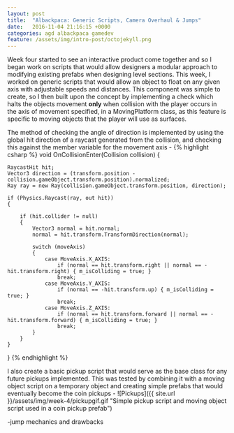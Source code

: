 ```yaml
---
layout: post
title:  "Albackpaca: Generic Scripts, Camera Overhaul & Jumps"
date:   2016-11-04 21:16:15 +0000
categories: agd albackpaca gamedev
feature: /assets/img/intro-post/octojekyll.png
---
```


Week four started to see an interactive product come together and so I began work on scripts that would allow designers a modular approach to modifying existing prefabs when designing level sections. This week, I worked on generic scripts that would allow an object to float on any given axis with adjustable speeds and distances. This component was simple to create, so I then built upon the concept by implementing a check which halts the objects movement **only** when collision with the player occurs in the axis of movement specified, in a MovingPlatform class, as this feature is specific to moving objects that the player will use as surfaces.

The method of checking the angle of direction is implemented by using the global hit direction of a raycast generated from the collision, and checking this against the member variable for the movement axis -
{% highlight csharp %}
void OnCollisionEnter(Collision collision)
{

	RaycastHit hit;
	Vector3 direction = (transform.position - collision.gameObject.transform.position).normalized;
	Ray ray = new Ray(collision.gameObject.transform.position, direction);

	if (Physics.Raycast(ray, out hit))
	{

		if (hit.collider != null)
		{
			Vector3 normal = hit.normal;
			normal = hit.transform.TransformDirection(normal);

			switch (moveAxis)
			{
				case MoveAxis.X_AXIS:
					if (normal == hit.transform.right || normal == -hit.transform.right) { m_isColliding = true; }
					break;
				case MoveAxis.Y_AXIS:
					if (normal == -hit.transform.up) { m_isColliding = true; }
					break;
				case MoveAxis.Z_AXIS:
					if (normal == hit.transform.forward || normal == -hit.transform.forward) { m_isColliding = true; }
					break;
			}
		}
	}

	
}
{% endhighlight %}

I also create a basic pickup script that would serve as the base class for any future pickups implemented. This was tested by combining it with a moving object script on a temporary object and creating simple prefabs that would eventually become the coin pickups -
![Pickups]({{ site.url }}/assets/img/week-4/pickupgif.gif "Simple pickup script and moving object script used in a coin pickup prefab")

-jump mechanics and drawbacks






